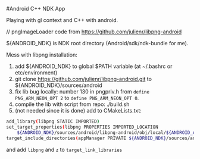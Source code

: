 #Android C++ NDK App

Playing with gl context and C++ with android.

// pngImageLoader code from https://github.com/julienr/libpng-android

${ANDROID_NDK} is NDK root directory (Android/sdk/ndk-bundle for me). 

Mess with libpng installation:

1. add ${ANDROID_NDK} to global $PATH variable (at ~/.bashrc or etc/environment)
2. git clone https://github.com/julienr/libpng-android.git to ${ANDROID_NDK}/sources/android
3. fix lib bug locally: number 130 in pngpriv.h from `define PNG_ARM_NEON_OPT 2` to `define PNG_ARM_NEON_OPT 0`.
3. compile the lib with script from repo: ./build.sh
4. (not needed since it is done) add to CMakeLists.txt:
```bash
add_library(libpng STATIC IMPORTED)
set_target_properties(libpng PROPERTIES IMPORTED_LOCATION
    ${ANDROID_NDK}/sources/android/libpng-android/obj/local/${ANDROID_ABI}/libpng.a)
target_include_directories(appManager PRIVATE ${ANDROID_NDK}/sources/android/libpng-android/jni)
```
and add `libpng` and `z` to `target_link_libraries`
